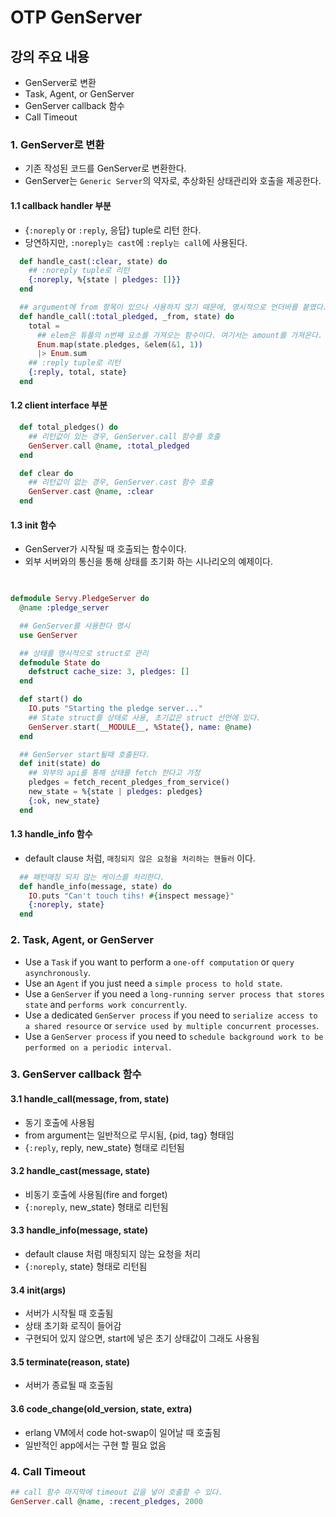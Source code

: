 # OTP GenServer

## 강의 주요 내용

* GenServer로 변환
* Task, Agent, or GenServer
* GenServer callback 함수
* Call Timeout

### 1. GenServer로 변환

* 기존 작성된 코드를 GenServer로 변환한다.
* GenServer는 `Generic Server`의 약자로, 추상화된 상태관리와 호출을 제공한다.

#### 1.1 callback handler 부분

* {`:noreply` or `:reply`, 응답}  tuple로 리턴 한다.
* 당연하지만, `:noreply는 cast`에 `:reply는 call`에 사용된다.

```elixir
  def handle_cast(:clear, state) do
    ## :noreply tuple로 리턴
    {:noreply, %{state | pledges: []}}
  end  

  ## argument에 from 항목이 있으나 사용하지 않기 때문에, 명시적으로 언더바를 붙였다.
  def handle_call(:total_pledged, _from, state) do
    total =
      ## elem은 튜플의 n번째 요소를 가져오는 함수이다. 여기서는 amount를 가져온다.
      Enum.map(state.pledges, &elem(&1, 1))
      |> Enum.sum
    ## :reply tuple로 리턴
    {:reply, total, state}
  end
```

#### 1.2 client interface 부분

```elixir
  def total_pledges() do
    ## 리턴값이 있는 경우, GenServer.call 함수를 호출
    GenServer.call @name, :total_pledged
  end  

  def clear do
    ## 리턴값이 없는 경우, GenServer.cast 함수 호출
    GenServer.cast @name, :clear
  end
```

#### 1.3 init 함수

* GenServer가 시작될 때 호출되는 함수이다.
* 외부 서버와의 통신을 통해 상태를 초기화 하는 시나리오의 예제이다.

```elixir
  

defmodule Servy.PledgeServer do
  @name :pledge_server  

  ## GenServer를 사용한다 명시
  use GenServer  

  ## 상태를 명시적으로 struct로 관리
  defmodule State do
    defstruct cache_size: 3, pledges: []
  end  

  def start() do
    IO.puts "Starting the pledge server..."
    ## State struct를 상태로 사용, 초기값은 struct 선언에 있다.
    GenServer.start(__MODULE__, %State{}, name: @name)
  end  

  ## GenServer start될때 호출된다.
  def init(state) do
    ## 외부의 api를 통해 상태를 fetch 한다고 가정
    pledges = fetch_recent_pledges_from_service()
    new_state = %{state | pledges: pledges}
    {:ok, new_state}
  end
```


#### 1.3 handle_info 함수

* default clause 처럼, `매칭되지 않은 요청을 처리하는 핸들러` 이다.

```elixir
  ## 패턴매칭 되지 않는 케이스를 처리한다.
  def handle_info(message, state) do
    IO.puts "Can't touch tihs! #{inspect message}"
    {:noreply, state}
  end
```


### 2. Task, Agent, or GenServer

* Use a `Task` if you want to perform a `one-off computation` or `query asynchronously`.
* Use an `Agent` if you just need a `simple process to hold state`.
* Use a `GenServer` if you need a `long-running server process that stores state` and `performs work concurrently`.
* Use a dedicated `GenServer process` if you need to `serialize access to a shared resource` or `service used by multiple concurrent processes`.
* Use a `GenServer process` if you need to `schedule background work to be performed on a periodic interval`.

### 3. GenServer callback 함수

#### 3.1 handle_call(message, from, state)
* 동기 호출에 사용됨
* from argument는 일반적으로 무시됨, {pid, tag} 형태임
* {`:reply`, reply, new_state} 형태로 리턴됨

#### 3.2 handle_cast(message, state)
* 비동기 호출에 사용됨(fire and forget)
* {`:noreply`, new_state} 형태로 리턴됨

#### 3.3 handle_info(message, state)
* default clause 처럼 매칭되지 않는 요청을 처리
* {`:noreply`, state} 형태로 리턴됨

#### 3.4 init(args)
* 서버가 시작될 때 호출됨
* 상태 초기화 로직이 들어감
* 구현되어 있지 않으면, start에 넣은 초기 상태값이 그래도 사용됨

#### 3.5 terminate(reason, state)
* 서버가 종료될 때 호출됨

#### 3.6 code_change(old_version, state, extra)
* erlang VM에서 code hot-swap이 일어날 때 호출됨
* 일반적인 app에서는 구현 할 필요 없음


### 4. Call Timeout

```elixir
## call 함수 마지막에 timeout 값을 넣어 호출할 수 있다.
GenServer.call @name, :recent_pledges, 2000
```